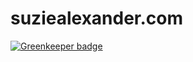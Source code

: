 # suziealexander.com

[![Greenkeeper badge](https://badges.greenkeeper.io/adrw/suziealexander.com.svg)](https://greenkeeper.io/)